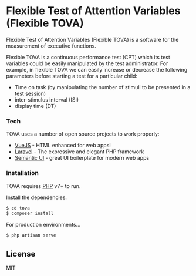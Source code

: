 # Flexible Test of Attention Variables (Flexible TOVA)
Flexible Test of Attention Variables (Flexible TOVA) is a software for the measurement of executive functions.

Flexible TOVA is a continuous performance test (CPT) which its test variables could be easily manipulated by the test administrator. For example, in flexible TOVA we can easily increase or decrease the following parameters before starting a test for a particular child:
- Time on task (by manipulating the number of stimuli to be presented in a test session) 
- inter-stimulus interval (ISI)
- display time (DT) 

### Tech

TOVA uses a number of open source projects to work properly:

* [VueJS] - HTML enhanced for web apps!
* [Laravel] - The expressive and elegant PHP framework
* [Semantic UI] - great UI boilerplate for modern web apps

### Installation

TOVA requires [PHP](https://php.net/) v7+ to run.

Install the dependencies.

```sh
$ cd tova
$ composer install
```

For production environments...

```sh
$ php artisan serve
```


License
----

MIT

   [laravel]: <https://laravel.com>
   [vuejs]: <https://vuejs.org/>
   [semantic ui]: <https://semantic-ui.com/>

